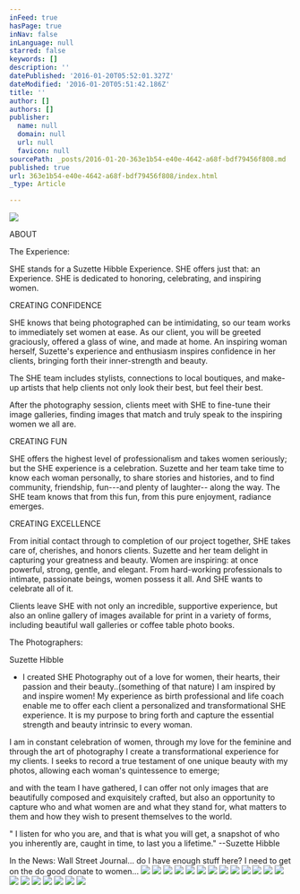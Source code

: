 ```yaml
---
inFeed: true
hasPage: true
inNav: false
inLanguage: null
starred: false
keywords: []
description: ''
datePublished: '2016-01-20T05:52:01.327Z'
dateModified: '2016-01-20T05:51:42.186Z'
title: ''
author: []
authors: []
publisher:
  name: null
  domain: null
  url: null
  favicon: null
sourcePath: _posts/2016-01-20-363e1b54-e40e-4642-a68f-bdf79456f808.md
published: true
url: 363e1b54-e40e-4642-a68f-bdf79456f808/index.html
_type: Article

---
```

![](https://the-grid-user-content.s3-us-west-2.amazonaws.com/7378f360-574d-4c2c-a196-6d110c5052bd.jpg)

ABOUT

The Experience:

SHE stands for a Suzette Hibble Experience. SHE offers just that: an Experience. SHE is dedicated to honoring, celebrating, and inspiring women.

CREATING CONFIDENCE

SHE knows that being photographed can be intimidating, so our team works to immediately set women at ease. As our client, you will be greeted graciously, offered a glass of wine, and made at home. An inspiring woman herself, Suzette's experience and enthusiasm inspires confidence in her clients, bringing forth their inner-strength and beauty.

The SHE team includes stylists, connections to local boutiques, and make-up artists that help clients not only look their best, but feel their best.  

After the photography session, clients meet with SHE to fine-tune their image galleries, finding images that match and truly speak to the inspiring women we all are.

CREATING FUN

SHE offers the highest level of professionalism and takes women seriously; but the SHE experience is a celebration. Suzette and her team take time to know each woman personally, to share stories and histories, and to find community, friendship, fun---and plenty of laughter-- along the way. The SHE team knows that from this fun, from this pure enjoyment, radiance emerges.

CREATING  EXCELLENCE

From initial contact through to completion of our project together, SHE takes care of, cherishes, and honors clients. Suzette and her team delight in capturing your greatness and beauty. Women are inspiring: at once powerful, strong, gentle, and elegant. From hard-working professionals to intimate, passionate beings, women possess it all. And SHE wants to celebrate all of it.

Clients leave SHE with not only an incredible, supportive experience, but also an online gallery of images available for print in a variety of forms, including beautiful wall galleries or coffee table photo books.

The Photographers:

Suzette Hibble

- I created SHE Photography out of a love for women, their hearts, their passion and their beauty..(something of that nature)   I am inspired by and inspire women!  My experience as birth professional and life coach enable me to offer each client a personalized and transformational SHE experience.  It is my purpose to bring forth and capture the essential strength and beauty intrinsic to every woman.

I am in constant celebration of women, through my love for the feminine and through the art of photography I create a transformational experience for my clients.  I seeks to record a true testament of one unique beauty with my photos, allowing each woman's quintessence to emerge; 

and with the team I have gathered, I can offer not only images that are beautifully composed and exquisitely crafted, but also an opportunity to capture who and what women are and what they stand for, what matters to them and how they wish to present themselves to the world. 

" I listen for who you are, and that is what you will get, a snapshot of who you inherently are, caught in time, to last you a lifetime." --Suzette Hibble

In the News:   Wall Street Journal...   do I have enough stuff here?  I need to get on the do good donate to women...
![](https://the-grid-user-content.s3-us-west-2.amazonaws.com/0a50d170-9423-477a-8c33-180c9554690b.jpg)
![](https://the-grid-user-content.s3-us-west-2.amazonaws.com/3f890660-5728-4c91-8ece-b3920339d385.jpg)
![](https://the-grid-user-content.s3-us-west-2.amazonaws.com/a1d8741c-8896-4f53-b00f-6744577ceb79.jpg)
![](https://the-grid-user-content.s3-us-west-2.amazonaws.com/e0fd13df-615e-4595-b6f9-2a813daa0bac.jpg)
![](https://the-grid-user-content.s3-us-west-2.amazonaws.com/d59eb0f7-67d6-4582-86ce-aa7e683adfad.jpg)
![](https://the-grid-user-content.s3-us-west-2.amazonaws.com/dc903d6f-8bc0-4914-8b03-a016474cdae4.jpg)
![](https://the-grid-user-content.s3-us-west-2.amazonaws.com/f5d6fa22-6322-4491-b604-d3f978e2e30c.jpg)
![](https://the-grid-user-content.s3-us-west-2.amazonaws.com/ab189ace-e804-40d3-b583-24cccf5435c8.jpg)
![](https://the-grid-user-content.s3-us-west-2.amazonaws.com/af09acd9-3491-448d-941b-0a52a954b933.jpg)
![](https://the-grid-user-content.s3-us-west-2.amazonaws.com/220e9cc4-b4e3-473d-bf8d-9c855aad63d6.jpg)
![](https://the-grid-user-content.s3-us-west-2.amazonaws.com/b1feec89-d2b2-4bc7-bbd3-fbae710abda6.jpg)
![](https://the-grid-user-content.s3-us-west-2.amazonaws.com/1906b421-586c-413b-aa93-de34736f7932.jpg)
![](https://the-grid-user-content.s3-us-west-2.amazonaws.com/4ee5c5a3-1ff9-404c-94a7-60808902a64e.jpg)
![](https://the-grid-user-content.s3-us-west-2.amazonaws.com/e84c1cf1-25fd-43d0-9e6f-f0ee0e805b69.jpg)
![](https://the-grid-user-content.s3-us-west-2.amazonaws.com/47aed2ca-6d05-41e4-ac1c-485e0023468d.jpg)
![](https://the-grid-user-content.s3-us-west-2.amazonaws.com/d6091c59-84c0-4749-a700-91a0c840ac9b.jpg)
![](https://the-grid-user-content.s3-us-west-2.amazonaws.com/33608bf7-fb2c-4144-b58b-16689584b1e5.jpg)
![](https://the-grid-user-content.s3-us-west-2.amazonaws.com/e88f6935-d668-4d65-866c-1f5cef8e2c4a.jpg)
![](https://the-grid-user-content.s3-us-west-2.amazonaws.com/6d444385-40e0-42f4-b548-2702a294845a.jpg)
![](https://the-grid-user-content.s3-us-west-2.amazonaws.com/90fa157f-5976-4cb0-bde6-d7ea379f96b4.jpg)